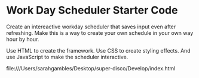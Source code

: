 # Work Day Scheduler Starter Code

Create an intereactive workday scheduler that saves input even after refreshing. Make this is a way to create your own schedule in your own way hour by hour.

Use HTML to create the framework. Use CSS to create styling effects. And use JavaScript to make the scheduler interactive.

file:///Users/sarahgambles/Desktop/super-disco/Develop/index.html


